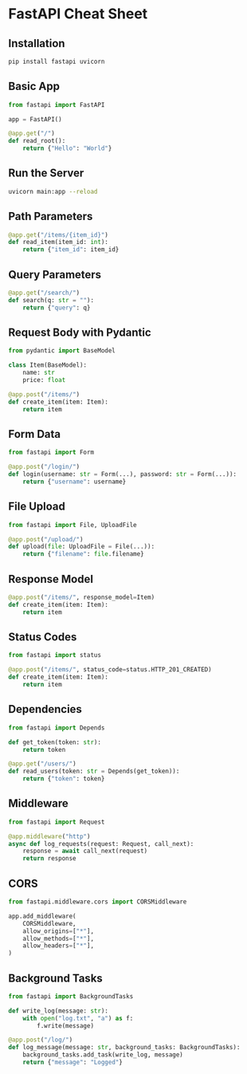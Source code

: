 # FastAPI Cheat Sheet

## Installation

```bash
pip install fastapi uvicorn
```

## Basic App

```python
from fastapi import FastAPI

app = FastAPI()

@app.get("/")
def read_root():
    return {"Hello": "World"}
```

## Run the Server

```bash
uvicorn main:app --reload
```

## Path Parameters

```python
@app.get("/items/{item_id}")
def read_item(item_id: int):
    return {"item_id": item_id}
```

## Query Parameters

```python
@app.get("/search/")
def search(q: str = ""):
    return {"query": q}
```

## Request Body with Pydantic

```python
from pydantic import BaseModel

class Item(BaseModel):
    name: str
    price: float

@app.post("/items/")
def create_item(item: Item):
    return item
```

## Form Data

```python
from fastapi import Form

@app.post("/login/")
def login(username: str = Form(...), password: str = Form(...)):
    return {"username": username}
```

## File Upload

```python
from fastapi import File, UploadFile

@app.post("/upload/")
def upload(file: UploadFile = File(...)):
    return {"filename": file.filename}
```

## Response Model

```python
@app.post("/items/", response_model=Item)
def create_item(item: Item):
    return item
```

## Status Codes

```python
from fastapi import status

@app.post("/items/", status_code=status.HTTP_201_CREATED)
def create_item(item: Item):
    return item
```

## Dependencies

```python
from fastapi import Depends

def get_token(token: str):
    return token

@app.get("/users/")
def read_users(token: str = Depends(get_token)):
    return {"token": token}
```

## Middleware

```python
from fastapi import Request

@app.middleware("http")
async def log_requests(request: Request, call_next):
    response = await call_next(request)
    return response
```

## CORS

```python
from fastapi.middleware.cors import CORSMiddleware

app.add_middleware(
    CORSMiddleware,
    allow_origins=["*"],
    allow_methods=["*"],
    allow_headers=["*"],
)
```

## Background Tasks

```python
from fastapi import BackgroundTasks

def write_log(message: str):
    with open("log.txt", "a") as f:
        f.write(message)

@app.post("/log/")
def log_message(message: str, background_tasks: BackgroundTasks):
    background_tasks.add_task(write_log, message)
    return {"message": "Logged"}
```
